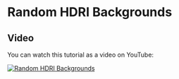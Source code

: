 # Random HDRI Backgrounds



## Video

You can watch this tutorial as a video on YouTube:

[![Random HDRI Backgrounds](http://img.youtube.com/vi/QzJ6Y3jwr4w/0.jpg)](http://www.youtube.com/watch?v=QzJ6Y3jwr4w "Random HDRI Backgrounds")
